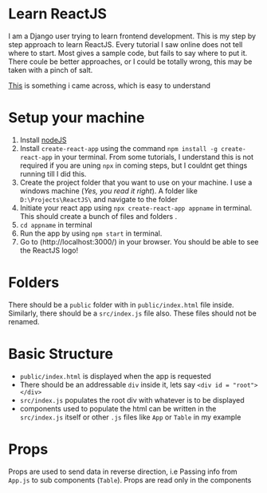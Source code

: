 # Learn ReactJS
I am a Django user trying to learn frontend development. This is my step by step approach to learn ReactJS. Every tutorial I saw online does not tell where to start. Most gives a sample code, but fails to say where to put it. There coule be better approaches, or I could be totally wrong, this may be taken with a pinch of salt.

[This](https://www.taniarascia.com/getting-started-with-react/) is something i came across, which is easy to understand


# Setup your machine
1. Install [nodeJS](https://nodejs.org/en/)
2. Install `create-react-app` using the command `npm install -g create-react-app` in your terminal. From some tutorials, I understand this is not required if you are uning `npx` in coming steps, but I couldnt get things running till I did this.
3. Create the project folder that you want to use on your machine. I use a windows machine (*Yes, you read it right*). A folder like `D:\Projects\ReactJS\` and navigate to the folder
4. Initiate your react app using `npx create-react-app appname` in terminal. This should create a bunch of files and folders .
5. `cd appname` in terminal
6. Run the app by using `npm start` in terminal. 
7. Go to (http://localhost:3000/) in your browser. You should be able to see the ReactJS logo!

# Folders
There should be a `public` folder with in `public/index.html` file inside. Similarly, there should be a `src/index.js` file also. These files should not be renamed.

# Basic Structure
* `public/index.html` is displayed when the app is requested
* There should be an addressable `div` inside it, lets say `<div id = "root"></div>`
* `src/index.js` populates the root div with whatever is to be displayed
* components used to populate the html can be written in the `src/index.js` itself or other `.js` files like `App` or `Table` in my example

# Props
Props are used to send data in reverse direction, i.e Passing info from `App.js` to sub components (`Table`). Props are read only in the components 
